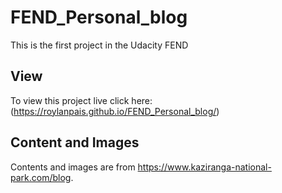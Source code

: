 # FEND_Personal_blog
 This is the first project in the Udacity FEND

## View

To view this project live click here: (https://roylanpais.github.io/FEND_Personal_blog/)

## Content and Images

Contents and images are from https://www.kaziranga-national-park.com/blog.

